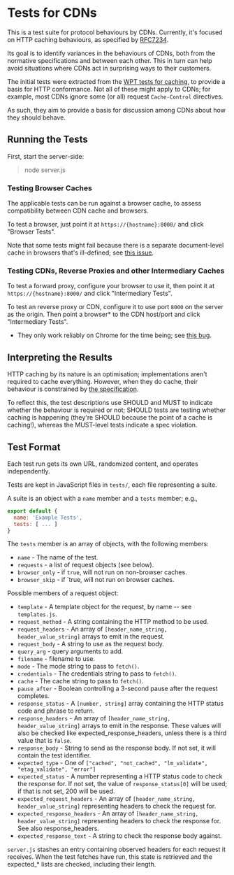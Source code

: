 # Tests for CDNs

This is a test suite for protocol behaviours by CDNs. Currently, it's focused on HTTP caching behaviours, as specified by [RFC7234](http://httpwg.org/specs/rfc7234.html).

Its goal is to identify variances in the behaviours of CDNs, both from the normative specifications and between each other. This in turn can help avoid situations where CDNs act in surprising ways to their customers.

The initial tests were extracted from the [WPT tests for caching](), to provide a basis for HTTP conformance. Not all of these might apply to CDNs; for example, most CDNs ignore some (or all) request `Cache-Control` directives.

As such, they aim to provide a basis for discussion among CDNs about how they should behave.


## Running the Tests

First, start the server-side:

> node server.js


### Testing Browser Caches

The applicable tests can be run against a browser cache, to assess compatibility between CDN cache and browsers.

To test a browser, just point it at `https://{hostname}:8000/` and click "Browser Tests".

Note that some tests might fail because there is a separate document-level cache in browsers that's ill-defined; see [this issue](https://github.com/whatwg/fetch/issues/354).


### Testing CDNs, Reverse Proxies and other Intermediary Caches

To test a forward proxy, configure your browser to use it, then point it at `https://{hostname}:8000/` and click "Intermediary Tests".

To test an reverse proxy or CDN, configure it to use port `8000` on the server as the origin. Then point a browser* to the CDN host/port and click "Intermediary Tests".

* They only work reliably on Chrome for the time being; see [this bug](https://github.com/whatwg/fetch/issues/722).


## Interpreting the Results

HTTP caching by its nature is an optimisation; implementations aren't required to cache everything. However, when they do cache, their behaviour is constrained by [the specification](https://httpwg.org/specs/rfc7234.html).

To reflect this, the test descriptions use SHOULD and MUST to indicate whether the behaviour is required or not; SHOULD tests are testing whether caching is happening (they're SHOULD because the point of a cache is caching!), whereas the MUST-level tests indicate a spec violation.


## Test Format

Each test run gets its own URL, randomized content, and operates independently.

Tests are kept in JavaScript files in `tests/`, each file representing a suite.

A suite is an object with a `name` member and a `tests` member; e.g.,

```javascript
export default {
  name: 'Example Tests',
  tests: [ ... ]
}
```

The `tests` member is an array of objects, with the following members:

- `name` - The name of the test.
- `requests` - a list of request objects (see below).
- `browser_only` - if `true`, will not run on non-browser caches.
- `browser_skip` - if `true, will not run on browser caches.

Possible members of a request object:

- `template` - A template object for the request, by name -- see `templates.js`.
- `request_method` - A string containing the HTTP method to be used.
- `request_headers` - An array of `[header_name_string, header_value_string]` arrays to
                    emit in the request.
- `request_body` - A string to use as the request body.
- `query_arg` - query arguments to add.
- `filename` - filename to use.
- `mode` - The mode string to pass to `fetch()`.
- `credentials` - The credentials string to pass to `fetch()`.
- `cache` - The cache string to pass to `fetch()`.
- `pause_after` - Boolean controlling a 3-second pause after the request completes.
- `response_status` - A `[number, string]` array containing the HTTP status code
                    and phrase to return.
- `response_headers` - An array of `[header_name_string, header_value_string]` arrays to
                     emit in the response. These values will also be checked like
                     expected_response_headers, unless there is a third value that is
                     `false`.
- `response_body` - String to send as the response body. If not set, it will contain
                  the test identifier.
- `expected_type` - One of `["cached", "not_cached", "lm_validate", "etag_validate", "error"]`
- `expected_status` - A number representing a HTTP status code to check the response for.
                    If not set, the value of `response_status[0]` will be used; if that
                    is not set, 200 will be used.
- `expected_request_headers` - An array of `[header_name_string, header_value_string]` representing
                              headers to check the request for.
- `expected_response_headers` - An array of `[header_name_string, header_value_string]` representing
                              headers to check the response for. See also response_headers.
- `expected_response_text` - A string to check the response body against.

`server.js` stashes an entry containing observed headers for each request it receives. When the
test fetches have run, this state is retrieved and the expected_* lists are checked, including
their length.

